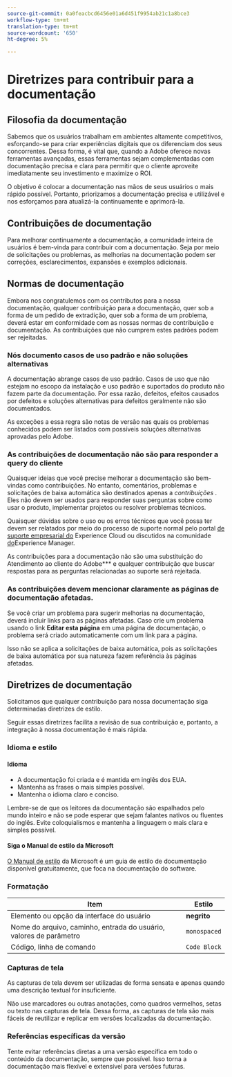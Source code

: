 ```yaml
---
source-git-commit: 0a0feacbcd6456e01a6d451f9954ab21c1a8bce3
workflow-type: tm+mt
translation-type: tm+mt
source-wordcount: '650'
ht-degree: 5%

---
```

# Diretrizes para contribuir para a documentação

## Filosofia da documentação

Sabemos que os usuários trabalham em ambientes altamente competitivos, esforçando-se para criar experiências digitais que os diferenciam dos seus concorrentes. Dessa forma, é vital que, quando a Adobe oferece novas ferramentas avançadas, essas ferramentas sejam complementadas com documentação precisa e clara para permitir que o cliente aproveite imediatamente seu investimento e maximize o ROI.

O objetivo é colocar a documentação nas mãos de seus usuários o mais rápido possível. Portanto, priorizamos a documentação precisa e utilizável e nos esforçamos para atualizá-la continuamente e aprimorá-la.

## Contribuições de documentação

Para melhorar continuamente a documentação, a comunidade inteira de usuários é bem-vinda para contribuir com a documentação. Seja por meio de solicitações ou problemas, as melhorias na documentação podem ser correções, esclarecimentos, expansões e exemplos adicionais.

## Normas de documentação

Embora nos congratulemos com os contributos para a nossa documentação, qualquer contribuição para a documentação, quer sob a forma de um pedido de extradição, quer sob a forma de um problema, deverá estar em conformidade com as nossas normas de contribuição e documentação. As contribuições que não cumprem estes padrões podem ser rejeitadas.

### Nós documento casos de uso padrão e não soluções alternativas

A documentação abrange casos de uso padrão. Casos de uso que não estejam no escopo da instalação e uso padrão e suportados do produto não fazem parte da documentação. Por essa razão, defeitos, efeitos causados por defeitos e soluções alternativas para defeitos geralmente não são documentados.

As exceções a essa regra são notas de versão nas quais os problemas conhecidos podem ser listados com possíveis soluções alternativas aprovadas pelo Adobe.

### As contribuições de documentação não são para responder a query do cliente

Quaisquer ideias que você precise melhorar a documentação são bem-vindas como contribuições. No entanto, comentários, problemas e solicitações de baixa automática são destinados apenas a *contribuições* . Eles não devem ser usados para responder suas perguntas sobre como usar o produto, implementar projetos ou resolver problemas técnicos.

Quaisquer dúvidas sobre o uso ou os erros técnicos que você possa ter devem ser relatados por meio do processo de suporte normal pelo portal [de suporte empresarial do](https://helpx.adobe.com/br/contact/enterprise-support.ec.html) Experience Cloud ou discutidos na comunidade [do](https://experienceleaguecommunities.adobe.com/t5/adobe-experience-manager/ct-p/adobe-experience-manager-community)Experience Manager.

As contribuições para a documentação não são uma substituição do Atendimento ao cliente do Adobe*** e qualquer contribuição que buscar respostas para as perguntas relacionadas ao suporte será rejeitada.

### As contribuições devem mencionar claramente as páginas de documentação afetadas.

Se você criar um problema para sugerir melhorias na documentação, deverá incluir links para as páginas afetadas. Caso crie um problema usando o link **Editar esta página** em uma página de documentação, o problema será criado automaticamente com um link para a página.

Isso não se aplica a solicitações de baixa automática, pois as solicitações de baixa automática por sua natureza fazem referência às páginas afetadas.

## Diretrizes de documentação

Solicitamos que qualquer contribuição para nossa documentação siga determinadas diretrizes de estilo.

Seguir essas diretrizes facilita a revisão de sua contribuição e, portanto, a integração à nossa documentação é mais rápida.

### Idioma e estilo

#### Idioma

* A documentação foi criada e é mantida em inglês dos EUA.
* Mantenha as frases o mais simples possível.
* Mantenha o idioma claro e conciso.

Lembre-se de que os leitores da documentação são espalhados pelo mundo inteiro e não se pode esperar que sejam falantes nativos ou fluentes do inglês. Evite coloquialismos e mantenha a linguagem o mais clara e simples possível.

#### Siga o Manual de estilo da Microsoft

[O Manual de estilo](https://docs.microsoft.com/en-us/style-guide/welcome/) da Microsoft é um guia de estilo de documentação disponível gratuitamente, que foca na documentação do software.

### Formatação

| Item | Estilo |
| -------------------------------------------- | ---------------- |
| Elemento ou opção da interface do usuário | **negrito** |
| Nome do arquivo, caminho, entrada do usuário, valores de parâmetro | `monospaced` |
| Código, linha de comando | ```Code Block``` |

### Capturas de tela

As capturas de tela devem ser utilizadas de forma sensata e apenas quando uma descrição textual for insuficiente.

Não use marcadores ou outras anotações, como quadros vermelhos, setas ou texto nas capturas de tela. Dessa forma, as capturas de tela são mais fáceis de reutilizar e replicar em versões localizadas da documentação.

### Referências específicas da versão

Tente evitar referências diretas a uma versão específica em todo o conteúdo da documentação, sempre que possível. Isso torna a documentação mais flexível e extensível para versões futuras.
